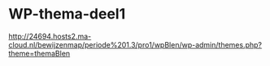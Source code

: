 # WP-thema-deel1
http://24694.hosts2.ma-cloud.nl/bewijzenmap/periode%201.3/pro1/wpBlen/wp-admin/themes.php?theme=themaBlen

